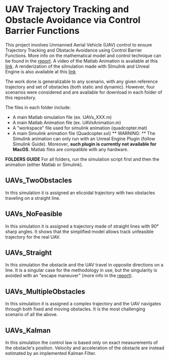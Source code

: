 # UAV Trajectory Tracking and Obstacle Avoidance via Control Barrier Functions

This project involves Unmanned Aerial Vehicle (UAV) control to ensure Trajectory Tracking and Obstacle Avoidance using Control Barrier Functions.
More info on the mathematical model and control technique can be found in the [report](Report.pdf).
A video of the Matlab Animation is available at this [link](https://youtu.be/bqyiTBsz_MI). A renderization of the silmulation made with SImulink and Unreal Engine is also available at this [link](https://youtu.be/Eob2qzw_-Bo)

The work done is generalizable to any scenario, with any given reference trajectory and set of obstacles (both static and dynamic). However, four scenarios were considered and are available for download in each folder of this repository.

The files in each folder include:
- A main Matlab simulation file (ex. UAVs_XXX.m)
- A main Matlab Animation file (ex. UAVsAnimation.m)
- A "workspace" file used for simulink animation (quadcopter.mat)
- A main Simulink animation file (Quadcopter.sxl)
** WARNING: ** The Simulink animation can only run with an Unreal Engine Plugin (follow Simulink Guide). Moreover, **such plugin is currently not available for MacOS.** Matlab files are compatible with any hardware.

**FOLDERS GUIDE**
For all folders, run the simulation script first and then the animation (either Matlab or Simulink).
## UAVs_TwoObstacles
In this simulation it is assigned an elicoidal trajectory with two obstacles traveling on a straight line.

## UAVs_NoFeasible
In this simulation it is assigned a trajectory made of straight lines with 90° sharp angles. It shows that the simplified model allows track unfeasible trajectory for the real UAV.
## UAVs_Straight
In this simulation the obstacle and the UAV travel in opposite directions on a line. It is a singular case for the methodology in use, but the singularity is avoided with an "escape maneuver" (more info in the [report](Report.pdf)).
## UAVs_MultipleObstacles
In this simulation it is assigned a complex trajectory and the UAV navigates through both fixed and moving obstacles. It is the most challenging scenario of all the above.

## UAVs_Kalman
In this simulation the control law is based only on exact measurements of the obstacle's position. Velocity and acceleration of the obstacle are instead estimated by an implemented Kalman Filter.





